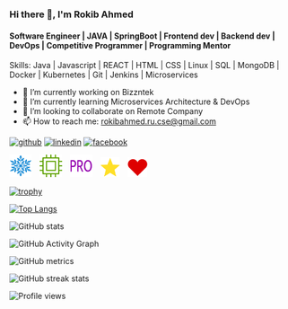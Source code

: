 ### Hi there 👋, I'm Rokib Ahmed
#### Software Engineer | JAVA | SpringBoot | Frontend dev | Backend dev | DevOps | Competitive Programmer | Programming Mentor

Skills: Java | Javascript | REACT | HTML | CSS | Linux | SQL | MongoDB | Docker | Kubernetes | Git | Jenkins | Microservices

- 🔭 I’m currently working on Bizzntek 
- 🌱 I’m currently learning Microservices Architecture & DevOps 
- 👯 I’m looking to collaborate on Remote Company 
- 📫 How to reach me: rokibahmed.ru.cse@gmail.com 


[<img src='https://cdn.jsdelivr.net/npm/simple-icons@3.0.1/icons/github.svg' alt='github' height='40'>](https://github.com/Rokib-ru-cse)  [<img src='https://cdn.jsdelivr.net/npm/simple-icons@3.0.1/icons/linkedin.svg' alt='linkedin' height='40'>](https://www.linkedin.com/in/https://www.linkedin.com/in/rokib-ru-cse//)  [<img src='https://cdn.jsdelivr.net/npm/simple-icons@3.0.1/icons/facebook.svg' alt='facebook' height='40'>](https://www.facebook.com/https://www.facebook.com/rokibahmed.ru.cse/)

<a href='https://archiveprogram.github.com/'><img src='https://raw.githubusercontent.com/acervenky/animated-github-badges/master/assets/acbadge.gif' width='40' height='40'></a> <a href='https://docs.github.com/en/developers'><img src='https://raw.githubusercontent.com/acervenky/animated-github-badges/master/assets/devbadge.gif' width='40' height='40'></a> <a href='https://github.com/pricing'><img src='https://raw.githubusercontent.com/acervenky/animated-github-badges/master/assets/pro.gif' width='40' height='40'></a> <a href='https://stars.github.com/'><img src='https://raw.githubusercontent.com/acervenky/animated-github-badges/master/assets/starbadge.gif' width='35' height='35'></a> <a href='https://docs.github.com/en/github/supporting-the-open-source-community-with-github-sponsors'><img src='https://raw.githubusercontent.com/acervenky/animated-github-badges/master/assets/sponsorbadge.gif' width='35' height='35'></a> 

[![trophy](https://github-profile-trophy.vercel.app/?username=Rokib-ru-cse)](https://github.com/ryo-ma/github-profile-trophy)

[![Top Langs](https://github-readme-stats.vercel.app/api/top-langs/?username=Rokib-ru-cse)](https://github.com/anuraghazra/github-readme-stats)

![GitHub stats](https://github-readme-stats.vercel.app/api?username=Rokib-ru-cse&show_icons=true)  

![GitHub Activity Graph](https://activity-graph.herokuapp.com/graph?username=Rokib-ru-cse)  

![GitHub metrics](https://metrics.lecoq.io/Rokib-ru-cse)  

![GitHub streak stats](https://github-readme-streak-stats.herokuapp.com/?user=Rokib-ru-cse)  

![Profile views](https://gpvc.arturio.dev/Rokib-ru-cse)  

